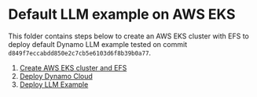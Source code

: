 # Default LLM example on AWS EKS

This folder contains steps below to create an AWS EKS cluster with EFS to deploy default Dynamo LLM example tested on commit `d849f7eccabdd850e2c7cb5e6103d6f8b39b0a77`.

1. [Create AWS EKS cluster and EFS](1.%20Create_EKS_EFS.md)
2. [Deploy Dynamo Cloud](2.%20Deploy_Dynamo_Cloud.md)
3. [Deploy LLM Example](3.%20Deploy_LLM_Example.md)